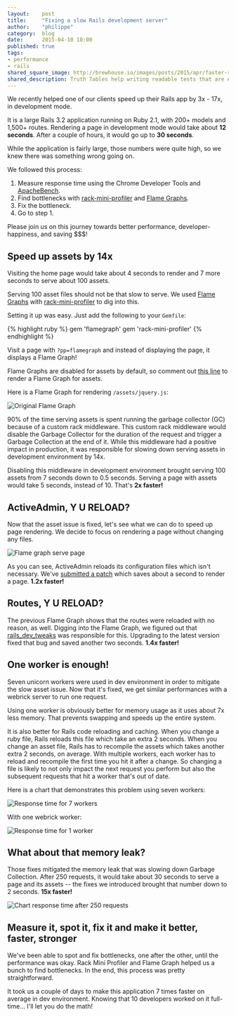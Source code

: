 ```yaml
---
layout:    post
title:     "Fixing a slow Rails development server"
author:    "philippe"
category:  blog
date:      2015-04-10 10:00
published: true
tags:
- performance
- rails
shared_square_image: http://brewhouse.io/images/posts/2015/apr/faster-rails-dev.png
shared_description: Truth Tables help writing readable tests that are easy to maintain.
---
```


We recently helped one of our clients speed up their Rails app by 3x - 17x, in development mode.

It is a large Rails 3.2 application running on Ruby 2.1, with 200+ models and 1,500+ routes.
Rendering a page in development mode would take about **12 seconds**. After a couple of hours, it would go up to **30 seconds**.

While the application is fairly large, those numbers were quite high, so we knew there was something wrong going on.

We followed this process:

1. Measure response time using the Chrome Developer Tools and [ApacheBench](http://httpd.apache.org/docs/2.2/programs/ab.html).
2. Find bottlenecks with [rack-mini-profiler](https://github.com/MiniProfiler/rack-mini-profiler) and [Flame Graphs](https://github.com/SamSaffron/flamegraph).
3. Fix the bottleneck.
4. Go to step 1.

Please join us on this journey towards better performance, developer-happiness, and saving $$$!

## Speed up assets by 14x

Visiting the home page would take about 4 seconds to render and 7 more seconds to serve about 100 assets.

Serving 100 asset files should not be that slow to serve. We used [Flame Graphs](https://github.com/SamSaffron/flamegraph) with [rack-mini-profiler](https://github.com/MiniProfiler/rack-mini-profiler) to dig into this.

Setting it up was easy. Just add the following to your `Gemfile`:

{% highlight ruby %}
gem 'flamegraph'
gem 'rack-mini-profiler'
{% endhighlight %}

Visit a page with `?pp=flamegraph` and instead of displaying the page, it displays a Flame Graph!

Flame Graphs are disabled for assets by default, so comment out [this line](https://github.com/MiniProfiler/rack-mini-profiler/blob/a0117654f02e97db999ba41a20c8c4c5d5291ace/lib/mini_profiler_rails/railtie.rb#L23) to render a Flame Graph for assets.

Here is a Flame Graph for rendering `/assets/jquery.js`:

![Original Flame Graph](/images/posts/2015/apr/perf-flamegraph-assets.png)


90% of the time serving assets is spent running the garbage collector (GC) because of a custom rack middleware. This custom rack middleware would disable the Garbage Collector for the duration of the request and trigger a Garbage Collection at the end of it. While this middleware had a positive impact in production, it was responsible for slowing down serving assets in development environment by 14x.

Disabling this middleware in development environment brought serving 100 assets from 7 seconds down to 0.5 seconds. Serving a page with assets would take 5 seconds, instead of 10. That's **2x faster!**

## ActiveAdmin, Y U RELOAD?

Now that the asset issue is fixed, let's see what we can do to speed up page rendering. We decide to focus on rendering a page without changing any files.

![Flame graph serve page](/images/posts/2015/apr/perf-flamegraph-before.png)

As you can see, ActiveAdmin reloads its configuration files which isn't necessary. We've [submitted a patch](https://github.com/activeadmin/activeadmin/pull/3783) which saves about a second to render a page. **1.2x faster!**

## Routes, Y U RELOAD?

The previous Flame Graph shows that the routes were reloaded with no reason, as well. Digging into the Flame Graph, we figured out that [rails_dev_tweaks](https://github.com/wavii/rails-dev-tweaks) was responsible for this. Upgrading to the latest version fixed that bug and saved another two seconds. **1.4x faster!**

## One worker is enough!

Seven unicorn workers were used in dev environment in order to mitigate the slow asset issue. Now that it's fixed, we get similar performances with a webrick server to run one request.

Using one worker is obviously better for memory usage as it uses about 7x less memory. That prevents swapping and speeds up the entire system.

It is also better for Rails code reloading and caching. When you change a ruby file, Rails reloads this file which take an extra 2 seconds. When you change an asset file, Rails has to recompile the assets which takes another extra 2 seconds, on average. With multiple workers, each worker has to reload and recompile the first time you hit it after a change. So changing a file is likely to not only impact the next request you perform but also the subsequent requests that hit a worker that's out of date.

Here is a chart that demonstrates this problem using seven workers:

![Response time for 7 workers](/images/posts/2015/apr/perf-chart-7-workers.png)

With one webrick worker:

![Response time for 1 worker](/images/posts/2015/apr/perf-chart-1-worker.png)

## What about that memory leak?

Those fixes mitigated the memory leak that was slowing down Garbage Collection. After 250 requests, it would take about 30 seconds to serve a page and its assets -- the fixes we introduced brought that number down to 2 seconds. **15x faster!**

![Chart response time after 250 requests](/images/posts/2015/apr/perf-chart-250-requests.png)

## Measure it, spot it, fix it and make it better, faster, stronger

We've been able to spot and fix bottlenecks, one after the other, until the performance was okay. Rack Mini Profiler and Flame Graph helped us a bunch to find bottlenecks. In the end, this process was pretty straightforward.

It took us a couple of days to make this application 7 times faster on average in dev environment. Knowing that 10 developers worked on it full-time... I'll let you do the math!
